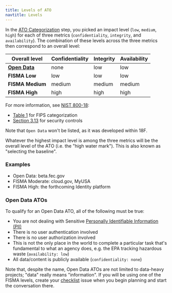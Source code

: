 ```yaml
---
title: Levels of ATO
navtitle: Levels
---
```


In the [ATO Categorization](../categorize/) step, you picked an impact level (`low`, `medium`, `high`) for each of three metrics (`confidentiality`, `integrity`, and `availability`). The combination of these levels across the three metrics then correspond to an overall level:

Overall level | Confidentiality | Integrity | Availability
--- | --- | --- | ---
**[Open Data](#open-data-atos)** | none | low | low
**FISMA Low** | low | low | low
**FISMA Medium** | medium | medium | medium
**FISMA High** | high | high | high

For more information, see [NIST 800-18](http://csrc.nist.gov/publications/nistpubs/800-18-Rev1/sp800-18-Rev1-final.pdf):

* [Table 1](http://csrc.nist.gov/publications/nistpubs/800-18-Rev1/sp800-18-Rev1-final.pdf#page=27) for FIPS categorization
* [Section 3.13](http://csrc.nist.gov/publications/nistpubs/800-18-Rev1/sp800-18-Rev1-final.pdf#page=31) for security controls

Note that `Open Data` won't be listed, as it was developed within 18F.

Whatever the highest impact level is among the three metrics will be the overall level of the ATO (i.e. the "high water mark"). This is also known as "selecting the baseline".

### Examples

* Open Data: beta.fec.gov
* FISMA Moderate: cloud.gov, MyUSA
* FISMA High: the forthcoming Identity platform

### Open Data ATOs

To qualify for an Open Data ATO, all of the following must be true:

* You are not dealing with Sensitive [Personally Identifiable Information (PII)](../../security/pii/)
* There is no user authentication involved
* There is no user authorization involved
* This is not the only place in the world to complete a particular task that's fundamental to what an agency does, e.g. the EPA tracking hazardous waste (`availability: low`)
* All data/content is publicly available (`confidentiality: none`)

Note that, despite the name, Open Data ATOs are not limited to data-heavy projects; "data" really means "information". If you will be using one of the FISMA levels, create your [checklist](../checklist/) issue when you begin planning and start the conversation there.
